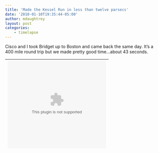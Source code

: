 ```yaml
---
title: 'Made the Kessel Run in less than twelve parsecs'
date: '2010-01-10T19:35:44-05:00'
author: mdaughtrey
layout: post
categories:
    - timelapse
---
```


Cisco and I took Bridget up to Boston and came back the same day. It’s a 400 mile round trip but we made pretty good time…about 43 seconds.

| <object classid="clsid:6bf52a52-394a-11d3-b153-00c04f79faa6" codebase="http://activex.microsoft.com/activex/controls/mplayer/en/nsmp2inf.cab#Version=5,1,52,701" height="285" id="mediaPlayer" width="320"><param name="fileName" value="http://daughtrey.com/wp-content/uploads/2010/01/NJtoBostonToNJ.wmv"></param><param name="animationatStart" value="true"></param><param name="transparentatStart" value="true"></param><param name="AutoStart" value="false"></param><param name="showControls" value="true"></param><param name="loop" value="false"></param><param name="url" value="http://daughtrey.com/wp-content/uploads/2010/01/NJtoBostonToNJ.wmv"></param><param name="name" value="mediaPlayer"></param><param name="bgcolor" value="darkblue"></param><param name="src" value="http://daughtrey.com/wp-content/uploads/2010/01/NJtoBostonToNJ.wmv"></param><embed animationatstart="true" autostart="false" bgcolor="darkblue" filename="http://daughtrey.com/wp-content/uploads/2010/01/NJtoBostonToNJ.wmv" height="285" id="mediaPlayer" loop="false" name="mediaPlayer" showcontrols="true" src="http://daughtrey.com/wp-content/uploads/2010/01/NJtoBostonToNJ.wmv" transparentatstart="true" type="application/x-mplayer2" url="http://daughtrey.com/wp-content/uploads/2010/01/NJtoBostonToNJ.wmv" width="320"></embed></object> |
|---|
